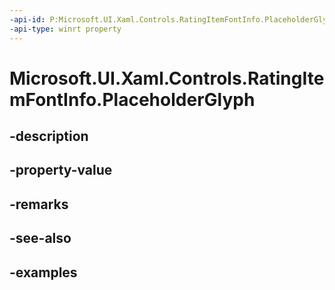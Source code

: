```yaml
---
-api-id: P:Microsoft.UI.Xaml.Controls.RatingItemFontInfo.PlaceholderGlyph
-api-type: winrt property
---
```


<!-- Property syntax.
public string PlaceholderGlyph { get;  set; }
-->

# Microsoft.UI.Xaml.Controls.RatingItemFontInfo.PlaceholderGlyph

## -description

## -property-value

## -remarks

## -see-also

## -examples

